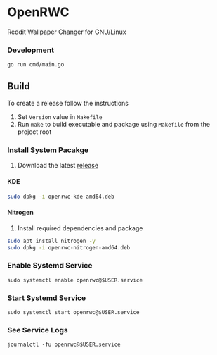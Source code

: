 # OpenRWC

Reddit Wallpaper Changer for GNU/Linux

### Development
```
go run cmd/main.go 
```

## Build
To create a release follow the instructions
1. Set `Version` value in `Makefile`
1. Run `make` to build executable and package using `Makefile` from the project root

### Install System Pacakge
1. Download the latest [release](https://github.com/zxcV32/OpenRWC/releases)

#### KDE
```bash
sudo dpkg -i openrwc-kde-amd64.deb
```

#### Nitrogen
1. Install required dependencies and package
```bash
sudo apt install nitrogen -y
sudo dpkg -i openrwc-nitrogen-amd64.deb
```

### Enable Systemd Service
`sudo systemctl enable openrwc@$USER.service`

### Start Systemd Service
`sudo systemctl start openrwc@$USER.service`

### See Service Logs
`journalctl -fu openrwc@$USER.service`
